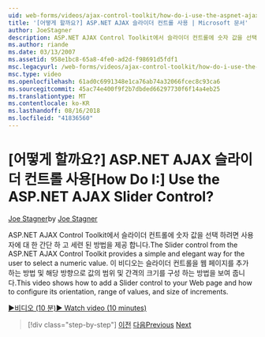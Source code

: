 ```yaml
---
uid: web-forms/videos/ajax-control-toolkit/how-do-i-use-the-aspnet-ajax-slider-control
title: '[어떻게 할까요?] ASP.NET AJAX 슬라이더 컨트롤 사용 | Microsoft 문서'
author: JoeStagner
description: ASP.NET AJAX Control Toolkit에서 슬라이더 컨트롤에 숫자 값을 선택 하려면 사용자에 대 한 간단 하 고 세련 된 방법을 제공 합니다. 이 비디오에서는 ad 방법...
ms.author: riande
ms.date: 03/13/2007
ms.assetid: 958e1bc8-65a8-4fe0-ad2d-f98691d5fdf1
msc.legacyurl: /web-forms/videos/ajax-control-toolkit/how-do-i-use-the-aspnet-ajax-slider-control
msc.type: video
ms.openlocfilehash: 61ad0c6991348e1ca76ab74a32066fcec8c93ca6
ms.sourcegitcommit: 45ac74e400f9f2b7dbded66297730f6f14a4eb25
ms.translationtype: MT
ms.contentlocale: ko-KR
ms.lasthandoff: 08/16/2018
ms.locfileid: "41836560"
---
```

<a name="how-do-i-use-the-aspnet-ajax-slider-control"></a><span data-ttu-id="b2518-105">[어떻게 할까요?] ASP.NET AJAX 슬라이더 컨트롤 사용</span><span class="sxs-lookup"><span data-stu-id="b2518-105">[How Do I:] Use the ASP.NET AJAX Slider Control?</span></span>
====================
<span data-ttu-id="b2518-106">[Joe Stagner](https://github.com/JoeStagner)</span><span class="sxs-lookup"><span data-stu-id="b2518-106">by [Joe Stagner](https://github.com/JoeStagner)</span></span>

<span data-ttu-id="b2518-107">ASP.NET AJAX Control Toolkit에서 슬라이더 컨트롤에 숫자 값을 선택 하려면 사용자에 대 한 간단 하 고 세련 된 방법을 제공 합니다.</span><span class="sxs-lookup"><span data-stu-id="b2518-107">The Slider control from the ASP.NET AJAX Control Toolkit provides a simple and elegant way for the user to select a numeric value.</span></span> <span data-ttu-id="b2518-108">이 비디오는 슬라이더 컨트롤을 웹 페이지를 추가 하는 방법 및 해당 방향으로 값의 범위 및 간격의 크기를 구성 하는 방법을 보여 줍니다.</span><span class="sxs-lookup"><span data-stu-id="b2518-108">This video shows how to add a Slider control to your Web page and how to configure its orientation, range of values, and size of increments.</span></span>

[<span data-ttu-id="b2518-109">&#9654;비디오 (10 분)</span><span class="sxs-lookup"><span data-stu-id="b2518-109">&#9654; Watch video (10 minutes)</span></span>](https://channel9.msdn.com/Blogs/ASP-NET-Site-Videos/how-do-i-use-the-aspnet-ajax-slider-control)

> [!div class="step-by-step"]
> <span data-ttu-id="b2518-110">[이전](how-do-i-use-the-aspnet-ajax-confirmbutton-extender.md)
> [다음](how-do-i-use-the-aspnet-ajax-autocomplete-control.md)</span><span class="sxs-lookup"><span data-stu-id="b2518-110">[Previous](how-do-i-use-the-aspnet-ajax-confirmbutton-extender.md)
[Next](how-do-i-use-the-aspnet-ajax-autocomplete-control.md)</span></span>
